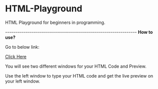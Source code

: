 # HTML-Playground
<p>HTML Playground for beginners in programming.</p>
------------------------------------------------------------------
<strong>How to use?</strong>

<p>Go to below link:</p>
<a href="https://faisaldadkhan13.github.io/HTML-Playground"> Click Here </a>

<p>You will see two different windows for your HTML Code and Preview.</p>
<p>Use the left window to type your HTML code and get the live preview on your left window.</p>
